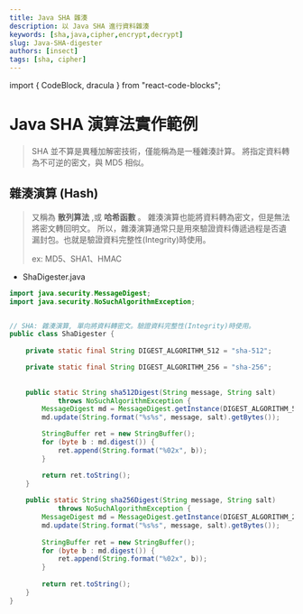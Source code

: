 ```yaml
---
title: Java SHA 雜湊
description: 以 Java SHA 進行資料雜湊
keywords: [sha,java,cipher,encrypt,decrypt]
slug: Java-SHA-digester
authors: [insect]
tags: [sha, cipher]
---
```

import { CodeBlock, dracula  } from "react-code-blocks";


# Java SHA 演算法實作範例
> SHA 並不算是異種加解密技術，僅能稱為是一種雜湊計算。
> 將指定資料轉為不可逆的密文，與 MD5 相似。

## 雜湊演算 (Hash)
> 又稱為 __散列算法__ ,或 __哈希函數__ 。
> 雜湊演算也能將資料轉為密文，但是無法將密文轉回明文。
> 所以，雜湊演算通常只是用來驗證資料傳遞過程是否遺漏封包。也就是驗證資料完整性(Integrity)時使用。
>
> ex: MD5、SHA1、HMAC


* ShaDigester.java

```java
import java.security.MessageDigest;
import java.security.NoSuchAlgorithmException;


// SHA: 雜湊演算, 單向將資料轉密文。驗證資料完整性(Integrity)時使用。 
public class ShaDigester {
    
    private static final String DIGEST_ALGORITHM_512 = "sha-512";

    private static final String DIGEST_ALGORITHM_256 = "sha-256";
    
    
    public static String sha512Digest(String message, String salt)
            throws NoSuchAlgorithmException {
        MessageDigest md = MessageDigest.getInstance(DIGEST_ALGORITHM_512);
        md.update(String.format("%s%s", message, salt).getBytes());

        StringBuffer ret = new StringBuffer();
        for (byte b : md.digest()) {
            ret.append(String.format("%02x", b));
        }

        return ret.toString();
    }
    
    public static String sha256Digest(String message, String salt)
            throws NoSuchAlgorithmException {
        MessageDigest md = MessageDigest.getInstance(DIGEST_ALGORITHM_256);
        md.update(String.format("%s%s", message, salt).getBytes());
        
        StringBuffer ret = new StringBuffer();
        for (byte b : md.digest()) {
            ret.append(String.format("%02x", b));
        }
        
        return ret.toString();
    }
}    
```